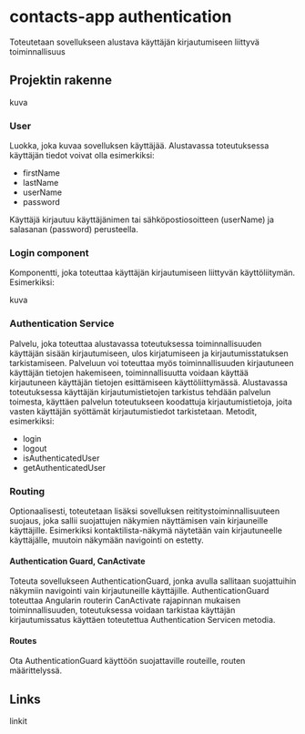 # contacts-app authentication

Toteutetaan sovellukseen alustava käyttäjän kirjautumiseen liittyvä toiminnallisuus

## Projektin rakenne

kuva

### User

Luokka, joka kuvaa sovelluksen käyttäjää. Alustavassa toteutuksessa käyttäjän tiedot voivat olla esimerkiksi:
- firstName
- lastName
- userName
- password

Käyttäjä kirjautuu käyttäjänimen tai sähköpostiosoitteen (userName) ja salasanan (password) perusteella.

### Login component

Komponentti, joka toteuttaa käyttäjän kirjautumiseen liittyvän käyttöliitymän. Esimerkiksi:

kuva

### Authentication Service

Palvelu, joka toteuttaa alustavassa toteutuksessa toiminnallisuuden käyttäjän sisään kirjautumiseen, ulos kirjatumiseen ja kirjautumisstatuksen tarkistamiseen. Palveluun voi toteuttaa myös toiminnallisuuden kirjautuneen käyttäjän tietojen hakemiseen, toiminnallisuutta voidaan käyttää kirjautuneen käyttäjän tietojen esittämiseen käyttöliittymässä. Alustavassa toteutuksessa käyttäjän kirjautumistietojen tarkistus tehdään palvelun toimesta, käyttäen palvelun toteutukseen koodattuja kirjautumistietoja, joita vasten käyttäjän syöttämät kirjautumistiedot tarkistetaan. Metodit, esimerkiksi:
- login
- logout
- isAuthenticatedUser
- getAuthenticatedUser

### Routing

Optionaalisesti, toteutetaan lisäksi sovelluksen reititystoiminnallisuuteen suojaus, joka sallii suojattujen näkymien näyttämisen vain kirjauneille käyttäjille. Esimerkiksi kontaktilista-näkymä näytetään vain kirjautuneelle käyttäjälle, muutoin näkymään navigointi on estetty.

#### Authentication Guard, CanActivate

Toteuta sovellukseen AuthenticationGuard, jonka avulla sallitaan suojattuihin näkymiin navigointi vain kirjautuneille käyttäjille. AuthenticationGuard toteuttaa Angularin routerin CanActivate rajapinnan mukaisen toiminnallisuuden, toteutuksessa voidaan tarkistaa käyttäjän kirjautumissatus käyttäen toteutettua Authentication Servicen metodia.

#### Routes

Ota AuthenticationGuard käyttöön suojattaville routeille, routen määrittelyssä.

## Links

linkit
